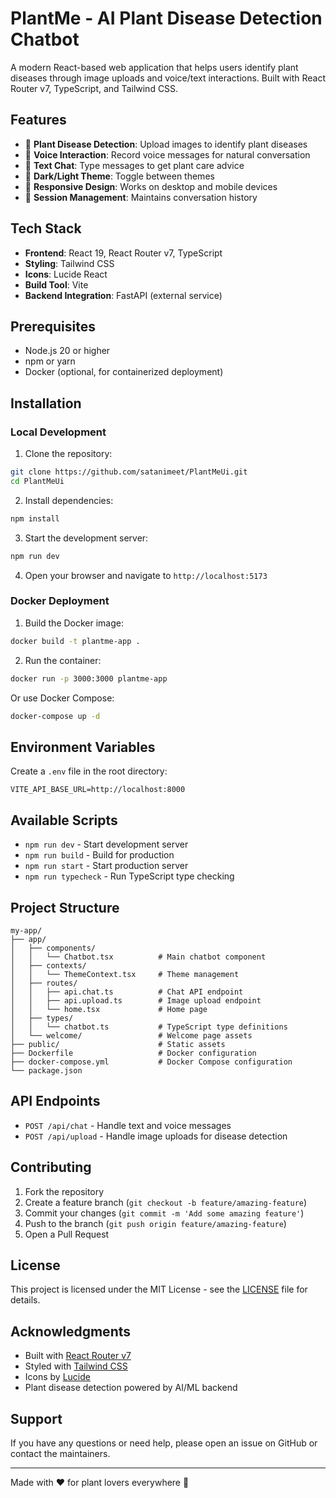 # PlantMe - AI Plant Disease Detection Chatbot

A modern React-based web application that helps users identify plant diseases through image uploads and voice/text interactions. Built with React Router v7, TypeScript, and Tailwind CSS.

## Features

- 🌱 **Plant Disease Detection**: Upload images to identify plant diseases
- 🎤 **Voice Interaction**: Record voice messages for natural conversation
- 💬 **Text Chat**: Type messages to get plant care advice
- 🌙 **Dark/Light Theme**: Toggle between themes
- 📱 **Responsive Design**: Works on desktop and mobile devices
- 🔄 **Session Management**: Maintains conversation history

## Tech Stack

- **Frontend**: React 19, React Router v7, TypeScript
- **Styling**: Tailwind CSS
- **Icons**: Lucide React
- **Build Tool**: Vite
- **Backend Integration**: FastAPI (external service)

## Prerequisites

- Node.js 20 or higher
- npm or yarn
- Docker (optional, for containerized deployment)

## Installation

### Local Development

1. Clone the repository:
```bash
git clone https://github.com/satanimeet/PlantMeUi.git
cd PlantMeUi
```

2. Install dependencies:
```bash
npm install
```

3. Start the development server:
```bash
npm run dev
```

4. Open your browser and navigate to `http://localhost:5173`

### Docker Deployment

1. Build the Docker image:
```bash
docker build -t plantme-app .
```

2. Run the container:
```bash
docker run -p 3000:3000 plantme-app
```

Or use Docker Compose:
```bash
docker-compose up -d
```

## Environment Variables

Create a `.env` file in the root directory:

```env
VITE_API_BASE_URL=http://localhost:8000
```

## Available Scripts

- `npm run dev` - Start development server
- `npm run build` - Build for production
- `npm run start` - Start production server
- `npm run typecheck` - Run TypeScript type checking

## Project Structure

```
my-app/
├── app/
│   ├── components/
│   │   └── Chatbot.tsx          # Main chatbot component
│   ├── contexts/
│   │   └── ThemeContext.tsx     # Theme management
│   ├── routes/
│   │   ├── api.chat.ts          # Chat API endpoint
│   │   ├── api.upload.ts        # Image upload endpoint
│   │   └── home.tsx             # Home page
│   ├── types/
│   │   └── chatbot.ts           # TypeScript type definitions
│   └── welcome/                 # Welcome page assets
├── public/                      # Static assets
├── Dockerfile                   # Docker configuration
├── docker-compose.yml           # Docker Compose configuration
└── package.json
```

## API Endpoints

- `POST /api/chat` - Handle text and voice messages
- `POST /api/upload` - Handle image uploads for disease detection

## Contributing

1. Fork the repository
2. Create a feature branch (`git checkout -b feature/amazing-feature`)
3. Commit your changes (`git commit -m 'Add some amazing feature'`)
4. Push to the branch (`git push origin feature/amazing-feature`)
5. Open a Pull Request

## License

This project is licensed under the MIT License - see the [LICENSE](LICENSE) file for details.

## Acknowledgments

- Built with [React Router v7](https://reactrouter.com/)
- Styled with [Tailwind CSS](https://tailwindcss.com/)
- Icons by [Lucide](https://lucide.dev/)
- Plant disease detection powered by AI/ML backend

## Support

If you have any questions or need help, please open an issue on GitHub or contact the maintainers.

---

Made with ❤️ for plant lovers everywhere 🌱